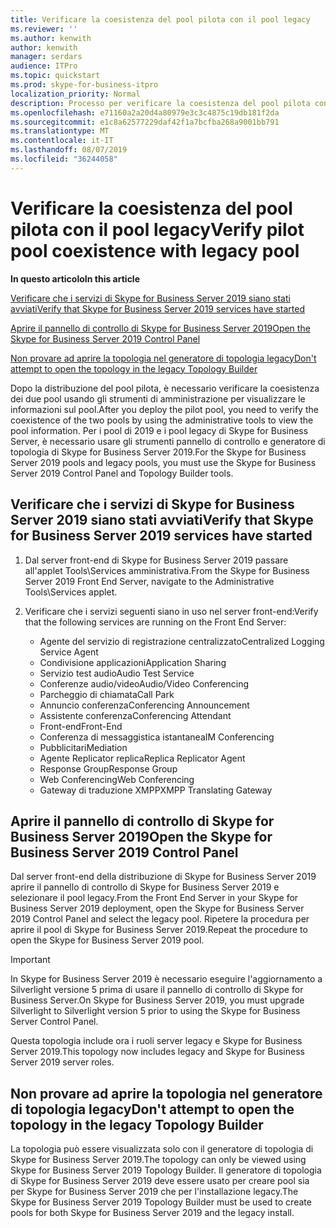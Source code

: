 ```yaml
---
title: Verificare la coesistenza del pool pilota con il pool legacy
ms.reviewer: ''
ms.author: kenwith
author: kenwith
manager: serdars
audience: ITPro
ms.topic: quickstart
ms.prod: skype-for-business-itpro
localization_priority: Normal
description: Processo per verificare la coesistenza del pool pilota con il pool legacy.
ms.openlocfilehash: e71160a2a20d4a80979e3c3c4875c19db181f2da
ms.sourcegitcommit: e1c8a62577229daf42f1a7bcfba268a9001bb791
ms.translationtype: MT
ms.contentlocale: it-IT
ms.lasthandoff: 08/07/2019
ms.locfileid: "36244058"
---
```

# <a name="verify-pilot-pool-coexistence-with-legacy-pool"></a><span data-ttu-id="e7457-103">Verificare la coesistenza del pool pilota con il pool legacy</span><span class="sxs-lookup"><span data-stu-id="e7457-103">Verify pilot pool coexistence with legacy pool</span></span>

 <span data-ttu-id="e7457-104">**In questo articolo**</span><span class="sxs-lookup"><span data-stu-id="e7457-104">**In this article**</span></span>
  
[<span data-ttu-id="e7457-105">Verificare che i servizi di Skype for Business Server 2019 siano stati avviati</span><span class="sxs-lookup"><span data-stu-id="e7457-105">Verify that Skype for Business Server 2019 services have started</span></span>](#sectionSection0)
  
[<span data-ttu-id="e7457-106">Aprire il pannello di controllo di Skype for Business Server 2019</span><span class="sxs-lookup"><span data-stu-id="e7457-106">Open the Skype for Business Server 2019 Control Panel</span></span>](#sectionSection1)
  
[<span data-ttu-id="e7457-107">Non provare ad aprire la topologia nel generatore di topologia legacy</span><span class="sxs-lookup"><span data-stu-id="e7457-107">Don't attempt to open the topology in the legacy Topology Builder</span></span>](#sectionSection2)
  
<span data-ttu-id="e7457-108">Dopo la distribuzione del pool pilota, è necessario verificare la coesistenza dei due pool usando gli strumenti di amministrazione per visualizzare le informazioni sul pool.</span><span class="sxs-lookup"><span data-stu-id="e7457-108">After you deploy the pilot pool, you need to verify the coexistence of the two pools by using the administrative tools to view the pool information.</span></span> <span data-ttu-id="e7457-109">Per i pool di 2019 e i pool legacy di Skype for Business Server, è necessario usare gli strumenti pannello di controllo e generatore di topologia di Skype for Business Server 2019.</span><span class="sxs-lookup"><span data-stu-id="e7457-109">For the Skype for Business Server 2019 pools and legacy pools, you must use the Skype for Business Server 2019 Control Panel and Topology Builder tools.</span></span> 
  
## <a name="verify-that-skype-for-business-server-2019-services-have-started"></a><span data-ttu-id="e7457-110">Verificare che i servizi di Skype for Business Server 2019 siano stati avviati</span><span class="sxs-lookup"><span data-stu-id="e7457-110">Verify that Skype for Business Server 2019 services have started</span></span>
<span data-ttu-id="e7457-111"><a name="sectionSection0"> </a></span><span class="sxs-lookup"><span data-stu-id="e7457-111"></span></span>

1. <span data-ttu-id="e7457-112">Dal server front-end di Skype for Business Server 2019 passare all'applet Tools\Services amministrativa.</span><span class="sxs-lookup"><span data-stu-id="e7457-112">From the Skype for Business Server 2019 Front End Server, navigate to the Administrative Tools\Services applet.</span></span>
    
2. <span data-ttu-id="e7457-113">Verificare che i servizi seguenti siano in uso nel server front-end:</span><span class="sxs-lookup"><span data-stu-id="e7457-113">Verify that the following services are running on the Front End Server:</span></span>

    - <span data-ttu-id="e7457-114">Agente del servizio di registrazione centralizzato</span><span class="sxs-lookup"><span data-stu-id="e7457-114">Centralized Logging Service Agent</span></span>
    - <span data-ttu-id="e7457-115">Condivisione applicazioni</span><span class="sxs-lookup"><span data-stu-id="e7457-115">Application Sharing</span></span>
    - <span data-ttu-id="e7457-116">Servizio test audio</span><span class="sxs-lookup"><span data-stu-id="e7457-116">Audio Test Service</span></span>
    - <span data-ttu-id="e7457-117">Conferenze audio/video</span><span class="sxs-lookup"><span data-stu-id="e7457-117">Audio/Video Conferencing</span></span>
    - <span data-ttu-id="e7457-118">Parcheggio di chiamata</span><span class="sxs-lookup"><span data-stu-id="e7457-118">Call Park</span></span>
    - <span data-ttu-id="e7457-119">Annuncio conferenza</span><span class="sxs-lookup"><span data-stu-id="e7457-119">Conferencing Announcement</span></span>
    - <span data-ttu-id="e7457-120">Assistente conferenza</span><span class="sxs-lookup"><span data-stu-id="e7457-120">Conferencing Attendant</span></span>
    - <span data-ttu-id="e7457-121">Front-end</span><span class="sxs-lookup"><span data-stu-id="e7457-121">Front-End</span></span>
    - <span data-ttu-id="e7457-122">Conferenza di messaggistica istantanea</span><span class="sxs-lookup"><span data-stu-id="e7457-122">IM Conferencing</span></span>
    - <span data-ttu-id="e7457-123">Pubblicitari</span><span class="sxs-lookup"><span data-stu-id="e7457-123">Mediation</span></span>
    - <span data-ttu-id="e7457-124">Agente Replicator replica</span><span class="sxs-lookup"><span data-stu-id="e7457-124">Replica Replicator Agent</span></span>
    - <span data-ttu-id="e7457-125">Response Group</span><span class="sxs-lookup"><span data-stu-id="e7457-125">Response Group</span></span>
    - <span data-ttu-id="e7457-126">Web Conferencing</span><span class="sxs-lookup"><span data-stu-id="e7457-126">Web Conferencing</span></span>
    - <span data-ttu-id="e7457-127">Gateway di traduzione XMPP</span><span class="sxs-lookup"><span data-stu-id="e7457-127">XMPP Translating Gateway</span></span>

  
## <a name="open-the-skype-for-business-server-2019-control-panel"></a><span data-ttu-id="e7457-128">Aprire il pannello di controllo di Skype for Business Server 2019</span><span class="sxs-lookup"><span data-stu-id="e7457-128">Open the Skype for Business Server 2019 Control Panel</span></span>
<span data-ttu-id="e7457-129"><a name="sectionSection1"> </a></span><span class="sxs-lookup"><span data-stu-id="e7457-129"></span></span>

<span data-ttu-id="e7457-130">Dal server front-end della distribuzione di Skype for Business Server 2019 aprire il pannello di controllo di Skype for Business Server 2019 e selezionare il pool legacy.</span><span class="sxs-lookup"><span data-stu-id="e7457-130">From the Front End Server in your Skype for Business Server 2019 deployment, open the Skype for Business Server 2019 Control Panel and select the legacy pool.</span></span> <span data-ttu-id="e7457-131">Ripetere la procedura per aprire il pool di Skype for Business Server 2019.</span><span class="sxs-lookup"><span data-stu-id="e7457-131">Repeat the procedure to open the Skype for Business Server 2019 pool.</span></span>
  
> [!IMPORTANT]
> <span data-ttu-id="e7457-132">In Skype for Business Server 2019 è necessario eseguire l'aggiornamento a Silverlight versione 5 prima di usare il pannello di controllo di Skype for Business Server.</span><span class="sxs-lookup"><span data-stu-id="e7457-132">On Skype for Business Server 2019, you must upgrade Silverlight to Silverlight version 5 prior to using the Skype for Business Server Control Panel.</span></span> 
  
<span data-ttu-id="e7457-133">Questa topologia include ora i ruoli server legacy e Skype for Business Server 2019.</span><span class="sxs-lookup"><span data-stu-id="e7457-133">This topology now includes legacy and Skype for Business Server 2019 server roles.</span></span> 

  
## <a name="dont-attempt-to-open-the-topology-in-the-legacy-topology-builder"></a><span data-ttu-id="e7457-134">Non provare ad aprire la topologia nel generatore di topologia legacy</span><span class="sxs-lookup"><span data-stu-id="e7457-134">Don't attempt to open the topology in the legacy Topology Builder</span></span>
<span data-ttu-id="e7457-135"><a name="sectionSection2"> </a></span><span class="sxs-lookup"><span data-stu-id="e7457-135"></span></span>

<span data-ttu-id="e7457-136">La topologia può essere visualizzata solo con il generatore di topologia di Skype for Business Server 2019.</span><span class="sxs-lookup"><span data-stu-id="e7457-136">The topology can only be viewed using Skype for Business Server 2019 Topology Builder.</span></span> <span data-ttu-id="e7457-137">Il generatore di topologia di Skype for Business Server 2019 deve essere usato per creare pool sia per Skype for Business Server 2019 che per l'installazione legacy.</span><span class="sxs-lookup"><span data-stu-id="e7457-137">The Skype for Business Server 2019 Topology Builder must be used to create pools for both Skype for Business Server 2019 and the legacy install.</span></span>

  

